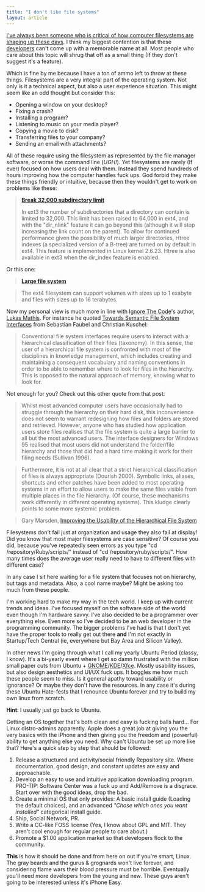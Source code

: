 ```yaml
---
title: "I don't like file systems"
layout: article
---
```


[I've always been someone who is critical of how computer filesystems are shaping up these days][0]. I think my biggest contention is that these [developers][1] can't come up with a memorable name at all. Most people who care about this topic will shrug that off as a small thing (If they don't suggest it's a feature).

Which is fine by me because I have a ton of ammo left to throw at these things. Filesystems are a very integral part of the operating system. Not only is it a technical aspect, but also a user experience situation. This might seem like an odd thought but consider this:

  * Opening a window on your desktop?
  * Fixing a crash?
  * Installing a program?
  * Listening to music on your media player?
  * Copying a movie to disk?
  * Transferring files to your company?
  * Sending an email with attachments?

All of these require using the filesystem as represented by the file manager software, or worse the command line (*UGH!*). Yet filesystems are rarely (If ever) focused on how users deal with them. Instead they spend hundreds of hours improving how the computer handles fuck ups. God forbid they make these things friendly or intuitive, because then they wouldn't get to work on problems like these:

> **[Break 32,000 subdirectory limit][2]**
>
> In ext3 the number of subdirectories that a directory can contain is limited to 32,000. This limit has been raised to 64,000 in ext4, and with the "dir_nlink" feature it can go beyond this (although it will stop increasing the link count on the parent). To allow for continued performance given the possibility of much larger directories, Htree indexes (a specialized version of a B-tree) are turned on by default in ext4. This feature is implemented in Linux kernel 2.6.23. Htree is also available in ext3 when the dir_index feature is enabled.

Or this one:

> **[Large file system][3]**

> The ext4 filesystem can support volumes with sizes up to 1 exabyte and files with sizes up to 16 terabytes.

Now my personal view is much more in line with [Ignore The Code][4]'s author, [Lukas Mathis][5]. For instance he quoted [Towards Semantic File System Interfaces][6] from Sebastian Faubel and Christian Kuschel:

> Conventional file system interfaces require users to interact with a hierarchical classification of their files (taxonomy). In this sense, the user of a hierarchical file system is confronted with most of the disciplines in knowledge management, which includes creating and maintaining a consequent vocabulary and naming conventions in order to be able to remember where to look for files in the hierarchy. This is opposed to the natural approach of memory, knowing what to look for.

Not enough for you? Check out this other quote from that post:

> Whilst most advanced computer users have occasionally had to struggle through the hierarchy on their hard disk, this inconvenience does not seem to warrant redesigning how files and folders are stored and retrieved. However, anyone who has studied how application users store files realises that the file system is quite a large barrier to all but the most advanced users. The interface designers for Windows 95 realised that most users did not understand the folder/file hierarchy and those that did had a hard time making it work for their filing needs (Sullivan 1996).

> Furthermore, it is not at all clear that a strict hierarchical classification of files is always appropriate (Dourish 2000). Symbolic links, aliases, shortcuts and other patches have been added to most operating systems in an effort to allow users to make the same files visible from multiple places in the file hierarchy. (Of course, these mechanisms work differently in different operating systems). This kludge clearly points to some more systemic problem.

> Gary Marsden, [Improving the Usability of the Hierarchical File System][7]

Filesystems don't fail just at organization and usage they also fail at display! Did you know that most major filesystems are case sensitive? Of course you did, because you've repeatedly seen errors as you type "cd /repository/Ruby/scripts/" instead of "cd /repository/ruby/scripts/". How many times does the average user really need to have to different files with different case?

In any case I sit here waiting for a file system that focuses not on hierarchy, but tags and metadata. Also, a cool name maybe? Might be asking too much from these people.

[0]: http://twitter.com/krainboltgreene
[1]: http://en.wikipedia.org/wiki/List_of_file_systems "How uncreative can you be?"
[2]: http://en.wikipedia.org/wiki/Ext4#Features
[3]: http://en.wikipedia.org/wiki/Ext4#Features
[4]: http://ignorethecode.net/blog/2009/10/11/flatland/ "This guy is great, keep an eye on him!"
[5]: https://twitter.com/LKM
[6]: http://www.organise-fw.org/media/documents/paper_iswc2008.pdf
[7]: http://pubs.cs.uct.ac.za/archive/00000225/01/sacj-dave.pdf


I'm working hard to make my way in the tech world. I keep up with current trends and ideas. I've focused myself on the software side of the world even though I'm hardware savvy. I've also decided to be a programmer over everything else. Even more so I've decided to be an web developer in the programming community. The bigger problems I've had is that I don't yet have the proper tools to really get out there **and** I'm not exactly in Startup/Tech Central (ie, everywhere but Bay Area and Silicon Valley).

In other news I'm going through what I call my yearly Ubuntu Period (classy, I know). It's a bi-yearly event where I get so damn frustrated with the million small paper cuts from Ubuntu + [GNOME][0]/[KDE][1]/[Xfce][2]. Mostly usability issues, but also design aesthetics and UI/UX fuck ups. It boggles me how much these people seem to miss. Is it general apathy toward usability or ignorance? Or maybe they don't have the resources. In any case it's during these Ubuntu Hate-fests that I renounce Ubuntu forever and try to build my own linux from scratch.

**Hint**: I usually just go back to Ubuntu.

Getting an OS together that's both clean and easy is fucking balls hard... For Linux distro-admins apparently. Apple does a great job at giving you the very basics with the iPhone and then giving you the freedom and (powerful) ability to get anything else you need. Why can't Ubuntu be set up more like that? Here's a quick step by step that should be followed:

1. Release a structured and activity/social friendly Repository site. Where documentation, good design, and constant updates are easy and approachable.
2. Develop an easy to use and intuitive application downloading program. PRO-TIP: Software Center was a fuck up and Add/Remove is a disgrace. Start over with the good ideas, drop the bad.
3. Create a minimal OS that only provides: A basic install guide (Loading the default choices), and an advanced *"Chose which ones you want installed"* categorical install guide.
4. Ship, Social Network, PR.
5. Write a CC-like FOSS license (Yes, I know about GPL and MIT. They aren't cool enough for regular people to care about.)
6. Promote a $1.00 application market so that developers flock to the community.

**This** is how it should be done and from here on out if you're smart, Linux. The gray beards and the gurus & grognards won't live forever, and considering flame wars their blood pressure must be horrible. Eventually you'll need more developers from the young and new. These guys aren't going to be interested unless it's iPhone Easy.

[0]: http://www.gnome.org
[1]: http://www.kde.org
[2]: http://www.xfce.org
